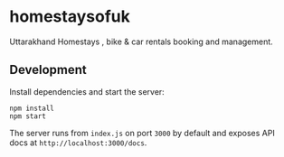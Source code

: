 # homestaysofuk
Uttarakhand Homestays , bike & car rentals booking and management.

## Development

Install dependencies and start the server:

```
npm install
npm start
```

The server runs from `index.js` on port `3000` by default and exposes API docs at `http://localhost:3000/docs`.
